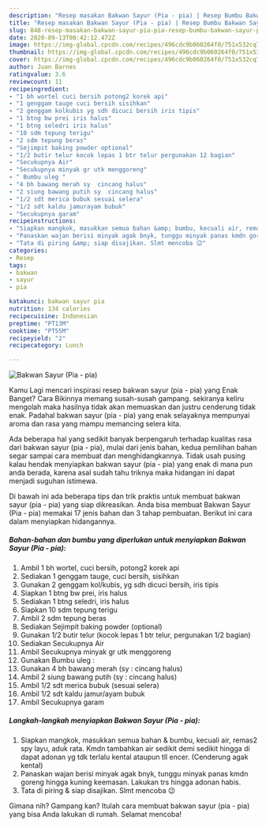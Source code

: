 ```yaml
---
description: "Resep masakan Bakwan Sayur (Pia - pia) | Resep Bumbu Bakwan Sayur (Pia - pia) Yang Paling Enak"
title: "Resep masakan Bakwan Sayur (Pia - pia) | Resep Bumbu Bakwan Sayur (Pia - pia) Yang Paling Enak"
slug: 848-resep-masakan-bakwan-sayur-pia-pia-resep-bumbu-bakwan-sayur-pia-pia-yang-paling-enak
date: 2020-09-13T00:42:12.472Z
image: https://img-global.cpcdn.com/recipes/496cdc9b060264f0/751x532cq70/bakwan-sayur-pia-pia-foto-resep-utama.jpg
thumbnail: https://img-global.cpcdn.com/recipes/496cdc9b060264f0/751x532cq70/bakwan-sayur-pia-pia-foto-resep-utama.jpg
cover: https://img-global.cpcdn.com/recipes/496cdc9b060264f0/751x532cq70/bakwan-sayur-pia-pia-foto-resep-utama.jpg
author: Juan Barnes
ratingvalue: 3.6
reviewcount: 11
recipeingredient:
- "1 bh wortel cuci bersih potong2 korek api"
- "1 genggam tauge cuci bersih sisihkan"
- "2 genggam kolkubis yg sdh dicuci bersih iris tipis"
- "1 btng bw prei iris halus"
- "1 btng seledri iris halus"
- "10 sdm tepung terigu"
- "2 sdm tepung beras"
- "Sejimpit baking powder optional"
- "1/2 butir telur kocok lepas 1 btr telur pergunakan 12 bagian"
- "Secukupnya Air"
- "Secukupnya minyak gr utk menggoreng"
- " Bumbu uleg "
- "4 bh bawang merah sy  cincang halus"
- "2 siung bawang putih sy  cincang halus"
- "1/2 sdt merica bubuk sesuai selera"
- "1/2 sdt kaldu jamurayam bubuk"
- "Secukupnya garam"
recipeinstructions:
- "Siapkan mangkok, masukkan semua bahan &amp; bumbu, kecuali air, remas2 spy layu, aduk rata. Kmdn tambahkan air sedikit demi sedikit hingga di dapat adonan yg tdk terlalu kental ataupun tll encer. (Cenderung agak kental)"
- "Panaskan wajan berisi minyak agak bnyk, tunggu minyak panas kmdn goreng hingga kuning keemasan. Lakukan trs hingga adonan habis."
- "Tata di piring &amp; siap disajikan. Slmt mencoba 😉"
categories:
- Resep
tags:
- bakwan
- sayur
- pia

katakunci: bakwan sayur pia 
nutrition: 134 calories
recipecuisine: Indonesian
preptime: "PT13M"
cooktime: "PT55M"
recipeyield: "2"
recipecategory: Lunch

---
```



![Bakwan Sayur (Pia - pia)](https://img-global.cpcdn.com/recipes/496cdc9b060264f0/751x532cq70/bakwan-sayur-pia-pia-foto-resep-utama.jpg)

Kamu Lagi mencari inspirasi resep bakwan sayur (pia - pia) yang Enak Banget? Cara Bikinnya memang susah-susah gampang. sekiranya keliru mengolah maka hasilnya tidak akan memuaskan dan justru cenderung tidak enak. Padahal bakwan sayur (pia - pia) yang enak selayaknya mempunyai aroma dan rasa yang mampu memancing selera kita.



Ada beberapa hal yang sedikit banyak berpengaruh terhadap kualitas rasa dari bakwan sayur (pia - pia), mulai dari jenis bahan, kedua pemilihan bahan segar sampai cara membuat dan menghidangkannya. Tidak usah pusing kalau hendak menyiapkan bakwan sayur (pia - pia) yang enak di mana pun anda berada, karena asal sudah tahu triknya maka hidangan ini dapat menjadi suguhan istimewa.


Di bawah ini ada beberapa tips dan trik praktis untuk membuat bakwan sayur (pia - pia) yang siap dikreasikan. Anda bisa membuat Bakwan Sayur (Pia - pia) memakai 17 jenis bahan dan 3 tahap pembuatan. Berikut ini cara dalam menyiapkan hidangannya.

<!--inarticleads1-->

##### Bahan-bahan dan bumbu yang diperlukan untuk menyiapkan Bakwan Sayur (Pia - pia):

1. Ambil 1 bh wortel, cuci bersih, potong2 korek api
1. Sediakan 1 genggam tauge, cuci bersih, sisihkan
1. Gunakan 2 genggam kol/kubis, yg sdh dicuci bersih, iris tipis
1. Siapkan 1 btng bw prei, iris halus
1. Sediakan 1 btng seledri, iris halus
1. Siapkan 10 sdm tepung terigu
1. Ambil 2 sdm tepung beras
1. Sediakan Sejimpit baking powder (optional)
1. Gunakan 1/2 butir telur (kocok lepas 1 btr telur, pergunakan 1/2 bagian)
1. Sediakan Secukupnya Air
1. Ambil Secukupnya minyak gr utk menggoreng
1. Gunakan  Bumbu uleg :
1. Gunakan 4 bh bawang merah (sy : cincang halus)
1. Ambil 2 siung bawang putih (sy : cincang halus)
1. Ambil 1/2 sdt merica bubuk (sesuai selera)
1. Ambil 1/2 sdt kaldu jamur/ayam bubuk
1. Ambil Secukupnya garam




<!--inarticleads2-->

##### Langkah-langkah menyiapkan Bakwan Sayur (Pia - pia):

1. Siapkan mangkok, masukkan semua bahan &amp; bumbu, kecuali air, remas2 spy layu, aduk rata. Kmdn tambahkan air sedikit demi sedikit hingga di dapat adonan yg tdk terlalu kental ataupun tll encer. (Cenderung agak kental)
1. Panaskan wajan berisi minyak agak bnyk, tunggu minyak panas kmdn goreng hingga kuning keemasan. Lakukan trs hingga adonan habis.
1. Tata di piring &amp; siap disajikan. Slmt mencoba 😉




Gimana nih? Gampang kan? Itulah cara membuat bakwan sayur (pia - pia) yang bisa Anda lakukan di rumah. Selamat mencoba!
